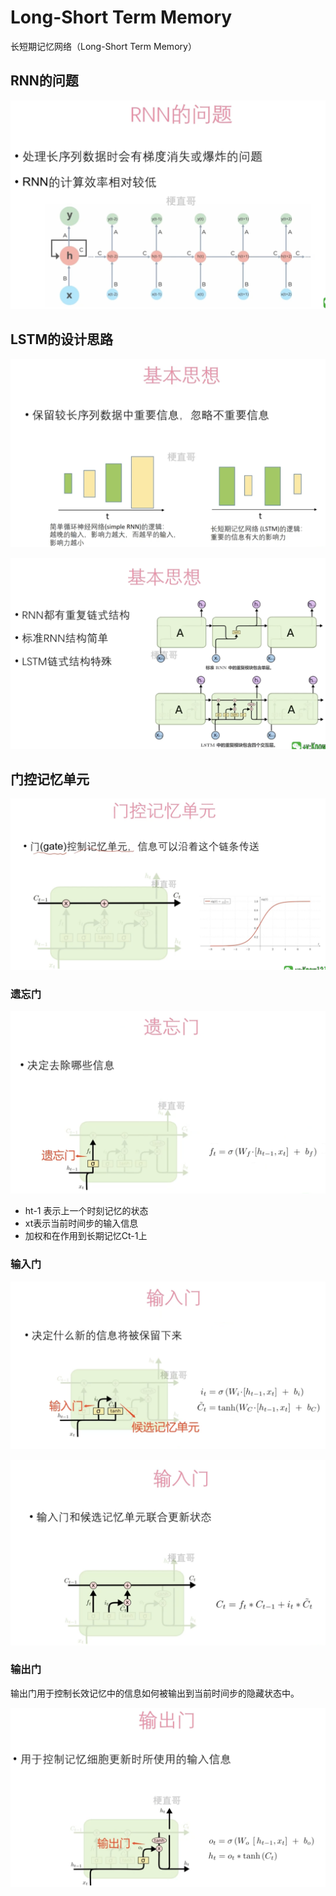 # Long-Short Term Memory

长短期记忆网络（Long-Short Term Memory）



## RNN的问题

![](Images/20.png)



## LSTM的设计思路

![](Images/21.png)





![](Images/22.png)

## 门控记忆单元





![](Images/23.png)



### 遗忘门

![](Images/24.png)

- ht-1 表示上一个时刻记忆的状态
- xt表示当前时间步的输入信息
- 加权和在作用到长期记忆Ct-1上



### 输入门



![](Images/25.png)



![](Images/26.png)



### 输出门

输出门用于控制长效记忆中的信息如何被输出到当前时间步的隐藏状态中。

![](Images/27.png)

